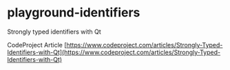 # playground-identifiers
Strongly typed identifiers with Qt

CodeProject Article
[https://www.codeproject.com/articles/Strongly-Typed-Identifiers-with-Qt](https://www.codeproject.com/articles/Strongly-Typed-Identifiers-with-Qt)
